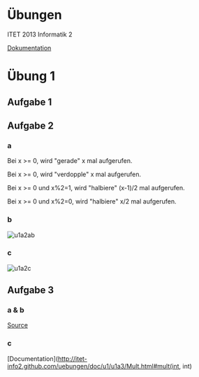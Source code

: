 Übungen 
========

ITET 2013 Informatik 2

[Dokumentation](http://itet-info2.github.com/uebungen/doc/)

# Übung 1
## Aufgabe 1
## Aufgabe 2
### a

Bei x >= 0, wird "gerade" x mal aufgerufen.

Bei x >= 0, wird "verdopple" x mal aufgerufen.

Bei x >= 0 und x%2=1, wird "halbiere" (x-1)/2 mal aufgerufen.

Bei x >= 0 und x%2=0, wird "halbiere" x/2 mal aufgerufen.

### b
![u1a2ab](http://itet-info2.github.com/uebungen/images/u1a2ab.png)
### c
![u1a2c](http://itet-info2.github.com/uebungen/images/u1a2c.png)
## Aufgabe 3
### a & b
[Source](https://github.com/itet-info2/uebungen/blob/master/src/u1/u1a3/Mult.java)
### c
[Documentation](http://itet-info2.github.com/uebungen/doc/u1/u1a3/Mult.html#mult(int, int)
